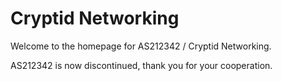 # Cryptid Networking

Welcome to the homepage for AS212342 / Cryptid Networking.

AS212342 is now discontinued, thank you for your cooperation.
